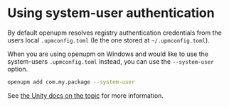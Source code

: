 # Using system-user authentication

By default openupm resolves registry authentication credentials from the users local `.upmconfig.toml` (Ie the one stored at `~/.upmconfig.toml`).

When you are using openupm on Windows and would like to use the system-users `.upmconfig.toml` instead, you can use the `--system-user` option.

```sh
openupm add com.my.package --system-user
```

See [the Unity docs on the topic](https://docs.unity3d.com/Manual/upm-config.html) for more information.